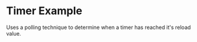 Timer Example
============================

Uses a polling technique to determine when a timer has reached it's reload value.